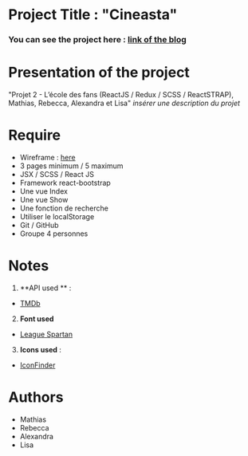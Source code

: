 # Project Title : "Cineasta"

### You can see the project here : [link of the blog]()

# Presentation of the project
"Projet 2 - L’école des fans (ReactJS / Redux / SCSS / ReactSTRAP), Mathias, Rebecca, Alexandra et Lisa"
*insérer une description du projet* 


# Require
- Wireframe : [here]()
- 3 pages minimum / 5 maximum
- JSX / SCSS / React JS
- Framework react-bootstrap
- Une vue Index
- Une vue Show
- Une fonction de recherche
- Utiliser le localStorage
- Git / GitHub
- Groupe 4 personnes


# Notes
1. **API used ** :
- [TMDb](https://www.themoviedb.org/)
2. **Font used** 
- [League Spartan](https://www.fontsquirrel.com/fonts/league-spartan)
3. **Icons used** :
- [IconFinder](https://www.iconfinder.com/)

# Authors
- Mathias
- Rebecca 
- Alexandra 
- Lisa 

